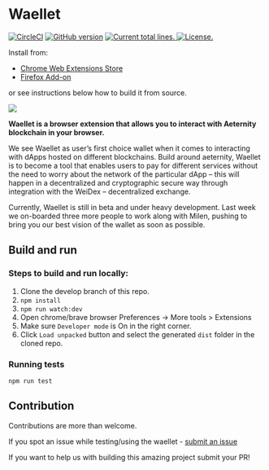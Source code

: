 # Waellet

[![CircleCI](https://circleci.com/gh/aeternity/aepp-waellet/tree/master.svg?style=svg)](https://circleci.com/gh/aeternity/aepp-waellet/tree/master)
[![GitHub version](https://badge.fury.io/gh/aeternity%2Faepp-waellet.svg)](https://badge.fury.io/gh/aeternity%2Faepp-waellet)
<a href="https://github.com/aeternity/aepp-waellet">
  <img src="https://tokei.rs/b1/github/aeternity/aepp-waellet?category=lines" alt="Current total lines.">
</a>
<a href="https://github.com/aeternity/aepp-waellet/blob/master/LICENSE">
  <img src="https://img.shields.io/badge/license-ISC-blue.svg" alt="License.">
</a>

Install from: 
- [Chrome Web Extensions Store](https://chrome.google.com/webstore/detail/waellet/nnkfipoloblhgnahnaocfkhmmplcdneb)
- [Firefox Add-on](https://addons.mozilla.org/en-US/firefox/addon/waellet/)

or see instructions below how to build it from source.

![](https://hack.bg/wp-content/uploads/2019/06/waellet_cover-1038x498.png)

**Waellet is a browser extension that allows you to interact with Aeternity blockchain in your browser.**

We see Waellet as user’s first choice wallet when it comes to interacting with dApps hosted on different blockchains. Build around aeternity, Waellet is to become a tool that enables users to pay for different services without the need to worry about the network of the particular dApp – this will happen in a decentralized and cryptographic secure way through integration with the WeiDex – decentralized exchange.

Currently, Waellet is still in beta and under heavy development. Last week we on-boarded three more people to work along with Milen, pushing to bring you our best vision of the wallet as soon as possible.


## Build and run

### Steps to build and run locally:

1. Clone the develop branch of this repo.
2. `npm install`
3. `npm run watch:dev`
4. Open chrome/brave browser Preferences -> More tools > Extensions
5. Make sure `Developer mode` is On in the right corner.
6. Click `Load unpacked` button and select the generated `dist` folder in the cloned repo.

### Running tests

`npm run test`

## Contribution

Contributions are more than welcome.

If you spot an issue while testing/using the waellet - [submit an issue](https://github.com/aeternity/aepp-waellet/issues)

If you want to help us with building this amazing project submit your PR!
